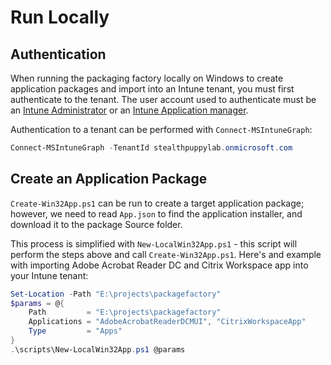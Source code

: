 # Run Locally

## Authentication

When running the packaging factory locally on Windows to create application packages and import into an Intune tenant, you must first authenticate to the tenant. The user account used to authenticate must be an [Intune Administrator](https://learn.microsoft.com/en-us/azure/active-directory/roles/permissions-reference#intune-administrator) or an [Intune Application manager](https://learn.microsoft.com/en-us/microsoft-365/business-premium/m365bp-intune-admin-roles-in-the-mac).

Authentication to a tenant can be performed with `Connect-MSIntuneGraph`:

```powershell
Connect-MSIntuneGraph -TenantId stealthpuppylab.onmicrosoft.com
```

## Create an Application Package

`Create-Win32App.ps1` can be run to create a target application package; however, we need to read `App.json` to find the application installer, and download it to the package Source folder.

This process is simplified with `New-LocalWin32App.ps1` - this script will perform the steps above and call `Create-Win32App.ps1`. Here's and example with importing Adobe Acrobat Reader DC and Citrix Workspace app into your Intune tenant:

```powershell
Set-Location -Path "E:\projects\packagefactory"
$params = @{
    Path         = "E:\projects\packagefactory"
    Applications = "AdobeAcrobatReaderDCMUI", "CitrixWorkspaceApp"
    Type         = "Apps"
}
.\scripts\New-LocalWin32App.ps1 @params
```
